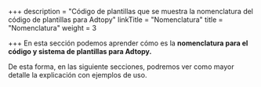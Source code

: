 +++
description = "Código de plantillas que se muestra la nomenclatura del código de plantillas para Adtopy"
linkTitle = "Nomenclatura"
title = "Nomenclatura"
weight = 3

+++
En esta sección podemos aprender cómo es la **nomenclatura para el código y sistema de plantillas para Adtopy.**

De esta forma, en las siguiente secciones, podremos ver como mayor detalle la explicación con ejemplos de uso.
